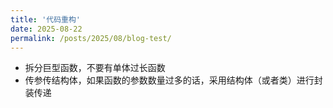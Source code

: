 ```yaml
---
title: '代码重构'
date: 2025-08-22
permalink: /posts/2025/08/blog-test/
---
```


- 拆分巨型函数，不要有单体过长函数
- 传参传结构体，如果函数的参数数量过多的话，采用结构体（或者类）进行封装传递